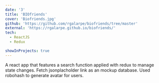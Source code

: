 ```yaml
---
date: '3'
title: 'BIOfriends'
cover: 'Biofriends.jpg'
github: 'https://github.com/rgalarpe/biofriends/tree/master'
external: 'https://rgalarpe.github.io/biofriends/'
tech:
  - ReactJS
  - Redux

showInProjects: true
---
```


A react app that features a search function applied with redux to manage state changes. Fetch jsonplacholder link as an mockup database. Used robohash to generate avatar for users.
